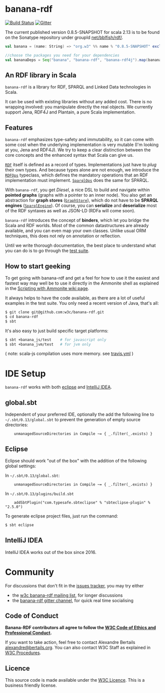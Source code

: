 banana-rdf
==========

[![Build Status](https://secure.travis-ci.org/w3c/banana-rdf.png)](http://travis-ci.org/w3c/banana-rdf) [![Gitter](https://badges.gitter.im/Join%20Chat.svg)](https://gitter.im/w3c/banana-rdf?utm_source=badge&utm_medium=badge&utm_campaign=pr-badge&utm_content=badge)

The current published version 0.8.5-SNAPSHOT for scala 2.13 is to be found on the Sonatype repository under groupId [net/bblfish/rdf/](https://oss.sonatype.org/content/repositories/snapshots/net/bblfish/rdf/).

```scala
val banana = (name: String) => "org.w3" %% name % "0.8.5-SNAPSHOT" excludeAll (ExclusionRule(organization = "org.scala-stm"))

//choose the packages you need for your dependencies
val bananaDeps = Seq("banana", "banana-rdf", "banana-rdf4j").map(banana)
```

An RDF library in Scala
-----------------------

`banana-rdf` is a library for RDF, SPARQL and Linked Data technologies
in Scala.

It can be used with existing libraries without any added cost. There
is no wrapping involved: you manipulate directly the real objects. We
currently support Jena, RDF4J and Plantain, a pure Scala
implementation.

Features
--------

`banana-rdf` emphasizes type-safety and immutability, so it can come
with some cost when the underlying implementation is very mutable (I'm
looking at you, Jena and RDF4J). We try to keep a clear distinction
between the core concepts and the enhanced syntax that Scala can give
us.

[`RDF`](rdf/shared/src/main/scala/org/w3/banana/RDF.scala)
itself is defined as a record of types. Implementations just have to
_plug_ their own types. And because types alone are not enough, we
introduce the
[`RDFOps`](rdf/shared/src/main/scala/org/w3/banana/RDFOps.scala)
typeclass, which defines the mandatory operations that an RDF
implementation must
implement. [`SparqlOps`](rdf/shared/src/main/scala/org/w3/banana/SparqlOps.scala)
does the same for SPARQL.

With `banana-rdf`, you get _Diesel_, a nice DSL to build and navigate
within **pointed graphs** (graphs with a pointer to an inner
node). You also get an abstraction for **graph stores**
([`GraphStore`](rdf/shared/src/main/scala/org/w3/banana/GraphStore.scala)), 
which do not have to be **SPARQL engines**
([`SparqlEngine`](rdf/shared/src/main/scala/org/w3/banana/SparqlEngine.scala)). 
Of course, you can **serialize** and **deserialize**
most of the RDF syntaxes as well as JSON-LD (RDFa will come soon).

`banana-rdf` introduces the concept of **binders**, which let you
bridge the Scala and RDF worlds. Most of the common datastructures are
already available, and you can even map your own classes. Unlike usual
ORM techniques, this does not rely on annotation or reflection.

Until we write thorough documentation, the best place to understand
what you can do is to go through the [test
suite](https://github.com/w3c/banana-rdf/tree/series/0.8.x/rdf-test-suite).

How to start geeking
--------------------

To get going with banana-rdf  and get a feel for how to use it the easiest and
fastest way may well be to use it directly in the Ammonite shell as explained in the
[Scripting with Ammonite wiki page](https://github.com/banana-rdf/banana-rdf/wiki/Scripting-with-Ammonite).

It always helps to have the code available, as there are a lot of useful examples in 
the test suite. You only need a recent version of Java, that's all:

``` bash
$ git clone git@github.com:w3c/banana-rdf.git
$ cd banana-rdf
$ sbt
```

It's also easy to just build specific target platforms:
    
``` bash
$ sbt +banana_js/test    # for javascript only 
$ sbt +banana_jvm/test   # for jvm only
```

( note: scala-js compilation uses more memory. see [travis.yml](.travis.yml) )

IDE Setup
=========

`banana-rdf` works with both [eclipse](https://www.eclipse.org/) and [IntelliJ IDEA](http://www.jetbrains.com/idea/).

global.sbt
----------
Independent of your preferred IDE, optionally the add the following line to `~/.sbt/0.13/global.sbt` to prevent the 
generation of empty source directories:

```
    unmanagedSourceDirectories in Compile ~= { _.filter(_.exists) }
```

Eclipse
-------
Eclipse should work "out of the box" with the addition of the following global settings:

In `~/.sbt/0.13/global.sbt`:

```
    unmanagedSourceDirectories in Compile ~= { _.filter(_.exists) }
```

In `~/.sbt/0.13/plugins/build.sbt`

```
    addSbtPlugin("com.typesafe.sbteclipse" % "sbteclipse-plugin" % "2.5.0")
```

To generate eclipse project files, just run the command:

``` bash
$ sbt eclipse
```

IntelliJ IDEA
-------------

IntelliJ IDEA works out of the box since 2016.


Community
=========

For discussions that don't fit in the [issues tracker](https://github.com/w3c/banana-rdf/issues), you may try
either 
*  the [w3c banana-rdf mailing list](http://lists.w3.org/Archives/Public/public-banana-rdf/), for longer discussions
*  the [banana-rdf gitter channel](https://gitter.im/banana-rdf/banana-rdf), for quick real time socialising

Code of Conduct
---------------

**Banana-RDF contributors all agree to follow the [W3C Code of Ethics and Professional Conduct](http://www.w3.org/Consortium/cepc/).**

If you want to take action, feel free to contact Alexandre Bertails <alexandre@bertails.org>. You can also contact W3C Staff as explained in [W3C Procedures](http://www.w3.org/Consortium/pwe/#Procedures).

Licence
-------

This source code is made available under the [W3C Licence](http://opensource.org/licenses/W3C). This is a business friendly license.
